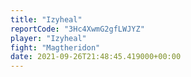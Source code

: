 ```yaml
---
title: "Izyheal"
reportCode: "3Hc4XwmG2gfLWJYZ"
player: "Izyheal"
fight: "Magtheridon"
date: 2021-09-26T21:48:45.419000+00:00
---
```

